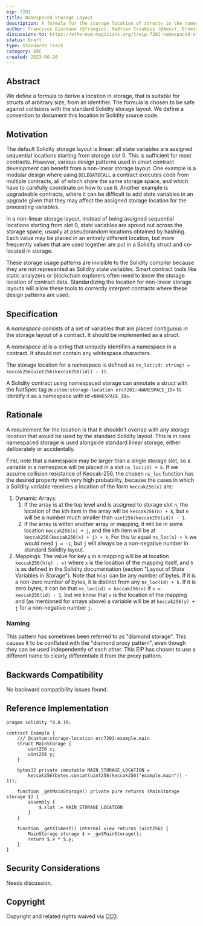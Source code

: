 ```yaml
---
eip: 7201
title: Namespaced Storage Layout
description: A formula for the storage location of structs in the namespaced storage pattern.
author: Francisco Giordano (@frangio), Hadrien Croubois (@Amxx), Ernesto García (@ernestognw), Eric Lau (@ericglau)
discussions-to: https://ethereum-magicians.org/t/eip-7201-namespaced-storage-layout/14796
status: Draft
type: Standards Track
category: ERC
created: 2023-06-20
---
```


## Abstract

We define a formula to derive a location in storage, that is suitable for structs of arbitrary size, from an identifier. The formula is chosen to be safe against collisions with the standard Solidity storage layout. We define a convention to document this location in Solidity source code.

## Motivation

The default Solidity storage layout is linear: all state variables are assigned sequential locations starting from storage slot 0. This is sufficient for most contracts. However, various design patterns used in smart contract development can benefit from a non-linear storage layout. One example is a modular design where using `DELEGATECALL` a contract executes code from multiple contracts, all of which share the same storage space, and which have to carefully coordinate on how to use it. Another example is upgradeable contracts, where it can be difficult to add state variables in an upgrade given that they may affect the assigned storage location for the preexisting variables.

In a non-linear storage layout, instead of being assigned sequential locations starting from slot 0, state variables are spread out across the storage space, usually at pseudorandom locations obtained by hashing. Each value may be placed in an entirely different location, but more frequently values that are used together are put in a Solidity struct and co-located in storage.

These storage usage patterns are invisible to the Solidity compiler because they are not represented as Solidity state variables. Smart contract tools like static analyzers or blockchain explorers often need to know the storage location of contract data. Standardizing the location for non-linear storage layouts will allow these tools to correctly interpret contracts where these design patterns are used.

## Specification

A _namespace_ consists of a set of variables that are placed contiguous in the storage layout of a contract. It should be implemented as a struct.

A _namespace id_ is a string that uniquely identifies a namespace in a contract. It should not contain any whitespace characters.

The storage location for a namespace is defined as `ns_loc(id: string) = keccak256(uint256(keccak256(id)) - 1)`.

A Solidity contract using namespaced storage can annotate a struct with the NatSpec tag `@custom:storage-location erc7201:<NAMESPACE_ID>` to identify it as a namespace with id `<NAMESPACE_ID>`.

## Rationale

A requirement for the location is that it shouldn't overlap with any storage location that would be used by the standard Solidity layout. This is in case namespaced storage is used alongside standard linear storage, either deliberately or accidentally.

First, note that a namespace may be larger than a single storage slot, so a variable in a namespace will be placed in a slot `ns_loc(id) + k`. If we assume collision resistance of Keccak-256, the chosen `ns_loc` function has the desired property with very high probability, because the cases in which a Solidity variable receives a location of the form `keccak256(x)` are:

1. Dynamic Arrays:
    1. If the array is at the top level and is assigned to storage slot `n`, the location of the `k`th item in the array will be `keccak256(n) + k`, but `n` will be a number much smaller than `uint256(keccak256(id)) - 1`.
    2. If the array is within another array or mapping, it will be in some location `keccak256(x) + j`, and the `k`th item will be at `keccak256(keccak256(x) + j) + k`. For this to equal `ns_loc(x) + k` we would need `j = -1`, but `j` will always be a non-negative number in standard Solidity layout.
2. Mappings: The value for key `q` in a mapping will be at location `keccak256(h(q) . x)` where `x` is the location of the mapping itself, and `h` is as defined in the Solidity documentation (section "Layout of State Variables in Storage"). Note that `h(q)` can be any number of bytes. If it is a non-zero number of bytes, it is distinct from any `ns_loc(id) + k`. If it is zero bytes, it can be that `ns_loc(id) = keccak256(x)` if `x = keccak256(id) - 1`, but we know that `x` is the location of the mapping and (as mentioned for arrays above) a variable will be at `keccak256(y) + j` for a non-negative number `j`.

### Naming

This pattern has sometimes been referred to as "diamond storage". This causes it to be conflated with the "diamond proxy pattern", even though they can be used independently of each other. This EIP has chosen to use a different name to clearly differentiate it from the proxy pattern.

## Backwards Compatibility

No backward compatibility issues found.

## Reference Implementation

```solidity
pragma solidity ^0.8.19;

contract Example {
    /// @custom:storage-location erc7201:example.main
    struct MainStorage {
        uint256 x;
        uint256 y;
    }

    bytes32 private immutable MAIN_STORAGE_LOCATION =
        keccak256(bytes.concat(uint256(keccak256("example.main")) - 1));

    function _getMainStorage() private pure returns (MainStorage storage $) {
        assembly {
            $.slot := MAIN_STORAGE_LOCATION
        }
    }

    function _getXTimesY() internal view returns (uint256) {
        MainStorage storage $ = _getMainStorage();
        return $.x * $.y;
    }
}
```


## Security Considerations

Needs discussion.

## Copyright

Copyright and related rights waived via [CC0](../LICENSE.md).
